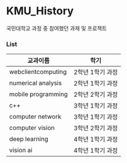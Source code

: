 # KMU_History
국민대학교 과정 중 참여했던 과제 및 프로젝트

### List
|교과이름|학기|
|---|---|
|webclientcomputing|2학년 1학기 과정|
|numerical analysis|2학년 1학기 과정|
|mobile programming|2학년 2학기 과정|
|c++|3학년 1학기 과정|
|computer network|3학년 1학기 과정|
|computer vision|3학년 2학기 과정|
|deep learning|4학년 1학기 과정|
|vision ai|4학년 1학기 과정|
